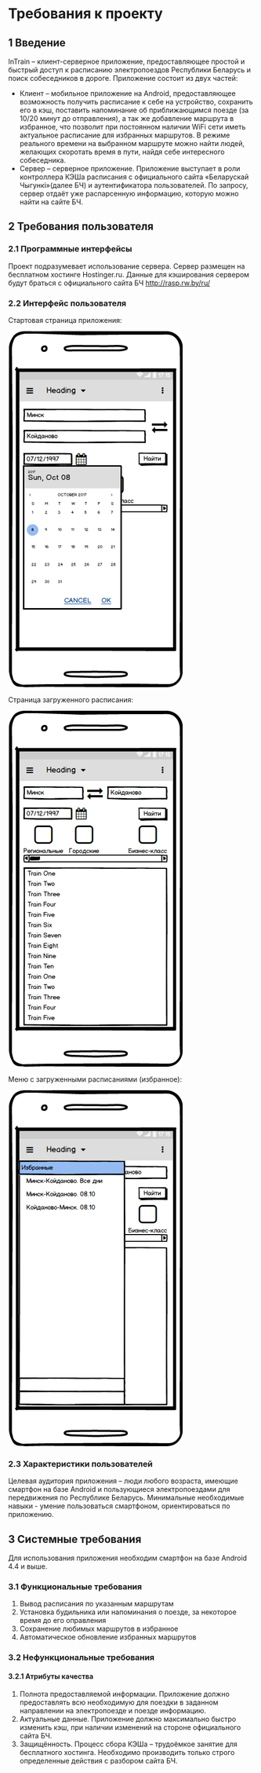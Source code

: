 # Требования к проекту
## 1 Введение

InTrain – клиент-серверное приложение, предоставляющее простой и быстрый доступ к расписанию электропоездов Республики Беларусь и поиск собеседников в дороге.
Приложение состоит из двух частей:
* Клиент – мобильное приложение на Android, предоставляющее возможность получить расписание к себе на устройство, сохранить его в кэш, поставить напоминание об приближающимся поезде (за 10/20 минут до отправления), а так же добавление маршрута в избранное, что позволит при постоянном наличии WiFi сети иметь актуальное расписание для избранных маршрутов. В режиме реального времени на выбранном маршруте можно найти людей, желающих скоротать время в пути, найдя себе интересного собеседника.
* Сервер – серверное приложение. Приложение выступает в роли контроллера КЭШа расписания с официального сайта «Беларускай Чыгункi»(далее БЧ) и аутентификатора пользователей. По запросу, сервер отдаёт уже распарсенную информацию, которую можно найти на сайте БЧ.

## 2 Требования пользователя
### 2.1 Программные интерфейсы
Проект подразумевает использование сервера. Сервер размещен на бесплатном хостинге Hostinger.ru. 
Данные для кэширования сервером будут браться с официального сайта БЧ http://rasp.rw.by/ru/
### 2.2 Интерфейс пользователя

Стартовая страница приложения:

![](https://github.com/pashara/inTrain/blob/master/mocup/SearchPage.png?raw=true)

Страница загруженного расписания:

![](https://github.com/pashara/inTrain/blob/master/mocup/ResultSearch.png?raw=true)

Меню с загруженными расписаниями (избранное):

![](https://github.com/pashara/inTrain/blob/master/mocup/Menu.png?raw=true)


### 2.3 Характеристики пользователей

Целевая аудитория приложения – люди любого возраста, имеющие смартфон на базе Android и пользующиеся электропоездами для передвижения по Республике Беларусь.
Минимальные необходимые навыки - умение пользоваться смартфоном, ориентироваться по приложению.

## 3 Системные требования
Для использования приложения необходим смартфон на базе Android 4.4 и выше.

### 3.1 Функциональные требования

1. Вывод расписания по указанным маршрутам
2. Установка будильника или напоминания о поезде, за некоторое время до его оправления
3. Сохранение любимых маршрутов в избранное
4. Автоматическое обновление избранных маршрутов

 ### 3.2 Нефункциональные требования
 #### 3.2.1 Атрибуты качества
1.	Полнота предоставляемой информации. Приложение должно предоставлять всю необходимую для поездки в заданном направлении на электропоезде и поезде информацию.
2.	Актуальные данные. Приложение должно максимально быстро изменить кэш, при наличии изменений на стороне официального сайта БЧ.
3.	Защищённость. Процесс сбора КЭШа – трудоёмкое занятие для бесплатного хостинга. Необходимо производить только строго определенные действия с разбором сайта БЧ. 
